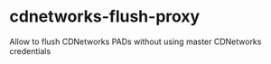 # cdnetworks-flush-proxy
Allow to flush CDNetworks PADs without using master CDNetworks credentials
